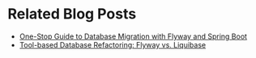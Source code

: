 # Related Blog Posts

* [One-Stop Guide to Database Migration with Flyway and Spring Boot](https://reflectoring.io/database-migration-spring-boot-flyway/)
* [Tool-based Database Refactoring: Flyway vs. Liquibase](https://reflectoring.io/database-refactoring-flyway-vs-liquibase/)
